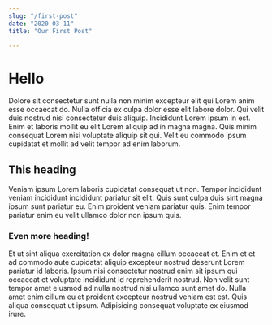 ```yaml
---
slug: "/first-post"
date: "2020-03-11"
title: "Our First Post"

---
```


# Hello 

Dolore sit consectetur sunt nulla non minim excepteur elit qui Lorem anim esse occaecat do. Nulla officia ex culpa dolor esse elit labore dolor. Qui velit duis nostrud nisi consectetur duis aliquip. Incididunt Lorem ipsum in est. Enim et laboris mollit eu elit Lorem aliquip ad in magna magna. Quis minim consequat Lorem nisi voluptate aliquip sit qui. Velit eu commodo ipsum cupidatat et mollit ad velit tempor ad enim laborum.

## This heading 

Veniam ipsum Lorem laboris cupidatat consequat ut non. Tempor incididunt veniam incididunt incididunt pariatur sit elit. Quis sunt culpa duis sint magna ipsum sunt pariatur eu. Enim proident veniam pariatur quis. Enim tempor pariatur enim eu velit ullamco dolor non ipsum quis.

### Even more heading!

Et ut sint aliqua exercitation ex dolor magna cillum occaecat et. Enim et et ad commodo aute cupidatat aliquip excepteur nostrud deserunt Lorem pariatur id laboris. Ipsum nisi consectetur nostrud enim sit ipsum qui occaecat et voluptate incididunt id reprehenderit nostrud. Non velit sunt tempor amet eiusmod ad nulla nostrud nisi ullamco sunt amet do. Nulla amet enim cillum eu et proident excepteur nostrud veniam est est. Quis aliqua consequat ut ipsum. Adipisicing consequat voluptate ex eiusmod irure.

